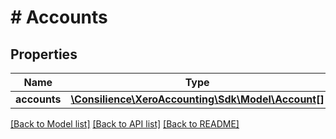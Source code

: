 # # Accounts

## Properties

Name | Type | Description | Notes
------------ | ------------- | ------------- | -------------
**accounts** | [**\Consilience\XeroAccounting\Sdk\Model\Account[]**](Account.md) |  | [optional] 

[[Back to Model list]](../../README.md#documentation-for-models) [[Back to API list]](../../README.md#documentation-for-api-endpoints) [[Back to README]](../../README.md)


